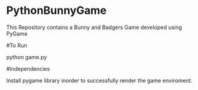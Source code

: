 # PythonBunnyGame
This Repository contains a Bunny and Badgers Game developed using PyGame 

#To Run 

python game.py

#Independencies

Install pygame library inorder to successfully render the game enviroment.
